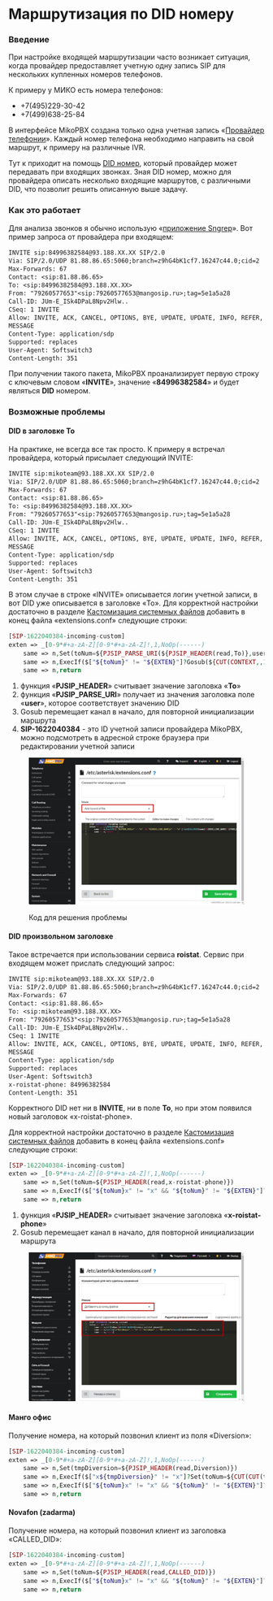 # Маршрутизация по DID номеру

### Введение <a href="#vvedenie" id="vvedenie"></a>

При настройке входящей маршрутизации часто возникает ситуация, когда провайдер предоставляет учетную одну запись SIP для нескольких купленных номеров телефонов.

К примеру у МИКО есть номера телефонов:

* \+7(495)229-30-42
* \+7(499)638-25-84

В интерфейсе MikoPBX создана только одна учетная запись «[Провайдер телефонии](../../manual/routing/providers.md)». Каждый номер телефона необходимо направить на свой маршрут, к примеру на различные IVR.

Тут к приходит на помощь [DID номер](https://ru.wikipedia.org/wiki/DID), который провайдер может передавать при входящих звонках. Зная DID номер, можно для провайдера описать несколько входящие маршрутов, с различными DID, что позволит решить описанную выше задачу.

### Как это работает <a href="#kak_ehto_rabotaet" id="kak_ehto_rabotaet"></a>

Для анализа звонков я обычно использую «[приложение Sngrep](https://wiki.mikopbx.ru/faq:sngrep)». Вот пример запроса от провайдера при входящем:

```
INVITE sip:84996382584@93.188.XX.XX SIP/2.0
Via: SIP/2.0/UDP 81.88.86.65:5060;branch=z9hG4bK1cf7.16247c44.0;cid=2
Max-Forwards: 67
Contact: <sip:81.88.86.65>
To: <sip:84996382584@93.188.XX.XX>
From: "79260577653"<sip:79260577653@mangosip.ru>;tag=5e1a5a28
Call-ID: JUm-E_ISk4DPaL8Npv2Hlw..
CSeq: 1 INVITE
Allow: INVITE, ACK, CANCEL, OPTIONS, BYE, UPDATE, UPDATE, INFO, REFER, MESSAGE
Content-Type: application/sdp
Supported: replaces
User-Agent: Softswitch3
Content-Length: 351
```

При получении такого пакета, MikoPBX проанализирует первую строку с ключевым словом «**INVITE**», значение «**84996382584**» и будет являться **DID** номером.

### Возможные проблемы <a href="#vozmozhnye_problemy" id="vozmozhnye_problemy"></a>

#### DID в заголовке To <a href="#did_v_zagolovke_to" id="did_v_zagolovke_to"></a>

На практике, не всегда все так просто. К примеру я встречал провайдера, который присылает следующий INVITE:

```
INVITE sip:mikoteam@93.188.XX.XX SIP/2.0
Via: SIP/2.0/UDP 81.88.86.65:5060;branch=z9hG4bK1cf7.16247c44.0;cid=2
Max-Forwards: 67
Contact: <sip:81.88.86.65>
To: <sip:84996382584@93.188.XX.XX>
From: "79260577653"<sip:79260577653@mangosip.ru>;tag=5e1a5a28
Call-ID: JUm-E_ISk4DPaL8Npv2Hlw..
CSeq: 1 INVITE
Allow: INVITE, ACK, CANCEL, OPTIONS, BYE, UPDATE, UPDATE, INFO, REFER, MESSAGE
Content-Type: application/sdp
Supported: replaces
User-Agent: Softswitch3
Content-Length: 351
```

В этом случае в строке «INVITE» описывается логин учетной записи, в вот DID уже описывается в заголовке «To». Для корректной настройки достаточно в разделе [Кастомизация системных файлов](../../manual/system/custom-files.md) добавить в конец файла «extensions.conf» следующие строки:

```php
[SIP-1622040384-incoming-custom]
exten => _[0-9*#+a-zA-Z][0-9*#+a-zA-Z]!,1,NoOp(------)
	same => n,Set(toNum=${PJSIP_PARSE_URI(${PJSIP_HEADER(read,To)},user)})
	same => n,ExecIf($["${toNum}" != "${EXTEN}"]?Gosub(${CUT(CONTEXT,,1-3)},${toNum},1))
	same => n,return
```

1. функция «**PJSIP\_HEADER**» считывает значение заголовка «**To**»
2. функция «**PJSIP\_PARSE\_URI**» получает из значения заголовка поле «**user**», которое соответствует значению DID
3. Gosub перемещает канал в начало, для повторной инициализации маршрута
4. **SIP-1622040384** - это ID учетной записи провайдера MikoPBX, можно подсмотреть в адресной строке браузера при редактировании учетной записи

<figure><img src="../../.gitbook/assets/codeForExtensions2.png" alt=""><figcaption><p>Код для решения проблемы</p></figcaption></figure>

#### DID произвольном заголовке <a href="#did_proizvolnom_zagolovke" id="did_proizvolnom_zagolovke"></a>

Такое встречается при использовании сервиса **roistat**. Сервис при входящем может прислать следующий запрос:

```
INVITE sip:mikoteam@93.188.XX.XX SIP/2.0
Via: SIP/2.0/UDP 81.88.86.65:5060;branch=z9hG4bK1cf7.16247c44.0;cid=2
Max-Forwards: 67
Contact: <sip:81.88.86.65>
To: <sip:mikoteam@93.188.XX.XX>
From: "79260577653"<sip:79260577653@mangosip.ru>;tag=5e1a5a28
Call-ID: JUm-E_ISk4DPaL8Npv2Hlw..
CSeq: 1 INVITE
Allow: INVITE, ACK, CANCEL, OPTIONS, BYE, UPDATE, UPDATE, INFO, REFER, MESSAGE
Content-Type: application/sdp
Supported: replaces
User-Agent: Softswitch3
x-roistat-phone: 84996382584
Content-Length: 351
```

Корректного DID нет ни в **INVITE**, ни в поле **To**, но при этом появился новый заголовок «x-roistat-phone».

Для корректной настройки достаточно в разделе [Кастомизация системных файлов](https://wiki.mikopbx.ru/custom-files) добавить в конец файла «extensions.conf» следующие строки:

```php
[SIP-1622040384-incoming-custom]
exten => _[0-9*#+a-zA-Z][0-9*#+a-zA-Z]!,1,NoOp(------)
	same => n,Set(toNum=${PJSIP_HEADER(read,x-roistat-phone)})
	same => n,ExecIf($["${toNum}x" != "x" && "${toNum}" != "${EXTEN}"]?Gosub(${CUT(CONTEXT,,1-3)},${toNum},1))
	same => n,return
```

1. функция «**PJSIP\_HEADER**» считывает значение заголовка «**x-roistat-phone**»
2. Gosub перемещает канал в начало, для повторной инициализации маршрута

<figure><img src="../../.gitbook/assets/codeForExtensions3.png" alt=""><figcaption></figcaption></figure>

#### Манго офис <a href="#mango_ofis" id="mango_ofis"></a>

Получение номера, на который позвонил клиент из поля «Diversion»:

```php
[SIP-1622040384-incoming-custom]
exten => _[0-9*#+a-zA-Z][0-9*#+a-zA-Z]!,1,NoOp(------)
	same => n,Set(tmpDiversion=${PJSIP_HEADER(read,Diversion)})
	same => n,ExecIf($["x${tmpDiversion}" != "x"]?Set(toNum=${CUT(CUT(tmpDiversion,>,1),:,2)}))
	same => n,ExecIf($["${toNum}x" != "x" && "${toNum}" != "${EXTEN}"]?Gosub(${CUT(CONTEXT,,1-3)},${toNum},1))
	same => n,return
```

#### Novafon (zadarma) <a href="#novafon_zadarma" id="novafon_zadarma"></a>

Получение номера, на который позвонил клиент из заголовка «CALLED\_DID»:

```php
[SIP-1622040384-incoming-custom]
exten => _[0-9*#+a-zA-Z][0-9*#+a-zA-Z]!,1,NoOp(------)
	same => n,Set(toNum=${PJSIP_HEADER(read,CALLED_DID)})
	same => n,ExecIf($["${toNum}x" != "x" && "${toNum}" != "${EXTEN}"]?Gosub(${CUT(CONTEXT,,1-3)},${toNum},1))
	same => n,return
```
